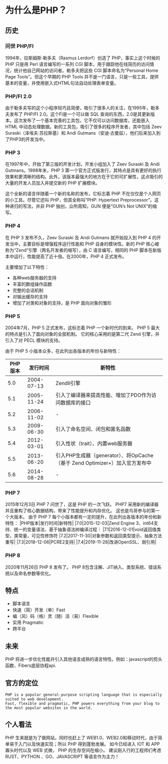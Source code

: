 # 为什么是PHP？

## 历史
### 问世 PHP/FI
1994年，拉斯姆斯·勒多夫（Rasmus Lerdorf）创造了 PHP，事实上这个时候的 PHP 只是用 Perl 语言编写的一系列 CGI 脚本，用于跟踪他在线简历的访问情况，统计他自己网站的访问者。勒多夫把这些 CGI 脚本命名为“Personal Home Page Tools”。但这个早期的 PHP Tools 并不是一门语言，只是一些工具，提供基本的变量，并使用嵌入式HTML句法自动处理表单变量。

### PHP/FI 2.0
由于勒多夫写的这个小程序轻巧且简便，吸引了很多人的关注，在1995年，勒多夫发布了 PHP/FI 2.0。这个FI是一个可以做 SQL 查询的东西，2.0是其更新版本。这次发布了一个基本完善的工具包，它不仅可以访问数据库，还能嵌入 HTML 中动态处理数据。新的工具包，吸引了很多的程序开发者，其中包括 Zeev Suraski（泽埃夫·苏拉斯基）和 Andi Gutmans（安迪·古曼兹），他们后来加入到了PHP3的开发当中。

### PHP 3
在1997年中，开始了第三版的开发计划，开发小组加入了 Zeev Suraski 及 Andi Gutmans。1998年末，PHP 3 第一个官方正式版发行，其特点是具有更好的执行效果和更清晰的结构。此外，该版本最强大的地方在于它的可扩展性，这点吸引的大量的开发人员加入并提交新的 PHP 扩展模块。

这个全新的语言伴随着一个新的名称的发布，它标志着 PHP 不在仅仅是个人网页的小工具。尽管它还叫 PHP，但其全称叫“PHP: Hypertext Preprocessor”。这种递归的写法，并非 PHP 独创，众所周知，GUN 便是“GUN’s Not UNIX”的缩写。

### PHP 4
在 PHP 3 发布不久，Zeev Suraski 及 Andi Gutmans 就开始投入到 PHP 4 的开发当中，主要目标是增强程序运行性能和 PHP 自身的模块性。新的 PHP 核心被称为“Zend”引擎（两名开发者的缩写），由 C 语言编写，相同的 PHP 脚本在新版本中运行，性能提高了近十倍。在2000年，PHP 4 正式发布。

主要增加了以下特性：

- 各种web服务器的支持
- 丰富的数组操作函数
- 完整的会话机制
- 对输出缓存的支持
- 增加了对类和对象的支持，是 PHP 面向对象的雏形

### PHP 5
2004年7月，PHP 5 正式发布，这标志着 PHP 一个新时代的到来。
PHP 5 最大的特点是引入了面向对象的全部机制。
它的核心采用的是第二代 Zend 引擎，并引入了对 PECL 模块的支持。

由于 PHP 5 小版本众多，在此列出各版本的年份与新特性：


|PHP版本|发行时间|新特性|
| -- | -- | -- |
|5.0|2004-07-13|ZendⅡ引擎|
|5.1|2005-11-24|引入了编译器来提高性能、增加了PDO作为访问数据库的接口|
|5.2|2006-11-02|-|
|5.3|2009-06-30|引入了命名空间、闭包和匿名函数|
|5.4|2012-03-01|引入性状（trait）、内置web服务器|
|5.5|2013-06-20|引入PHP生成器（generator）、将OpCache（基于 Zend Optimizer+）加入官方发布中|
|5.6|2014-08-28|-|

### PHP 7
2015年12月3日 PHP 7 问世了，这是 PHP 的一次飞跃。
PHP7 采用新的编译器并且重构了核心数据结构，带来了性能提升和内存优化。
这也是鸟哥参与的第一个大版本。
由于 PHP 7 每个小版本都有一定的提升，在此列出各版本的年份和新特性：
|PHP版本|发行时间|新特性|
|7.0|2015-12-03|Zend Engine 3、int64支持、统一的变量语法、基于抽象语法树编译过程｜
|7.1|2016-12-01|void返回值类型，类常量，可见性修饰符
|7.2|2017-11-30|对象参数和返回类型提示、抽象方法重写|
|7.3|2018-12-06|PCRE2支持|
|7.4|2019-11-28|改进OpenSSL、弱引用|

### PHP 8
2020年11月26日 PHP 8 发布了。
PHP 8包含注解、JIT纳入、类型系统、错误系统以及命名参数等优化。


## 特点
- 脚本语言
- 快速（简）开发（单）Fast
- 编（风）码（格）灵（随）活（易）Flexible
- 实用 Pragmatic
- 跨平台
## 未来

PHP 将进一步优化性能并引入其他语言成熟的语言特性。例如：javascript的剪头函数、Fibers底层协程api.
## 官方的定位
```
PHP is a popular general-purpose scripting language that is especially suited to web development.
Fast, flexible and pragmatic, PHP powers everything from your blog to the most popular websites in the world.
```

## 个人看法

PHP 生来就是为了做网站，同时也赶上了 WEB1.0、WEB2.0和移动时代，由于简单易于入门以及快速实现；所以 PHP 得到蓬勃发展。
如今已经进入 IOT 和 APP 寡头时代以及 WEB 式微， PHP 的生存空间在缩小。
建议刚入行的工程师们考虑 RUST、PYTHON 、GO、JAVASCRIPT 等语言作为主力！

